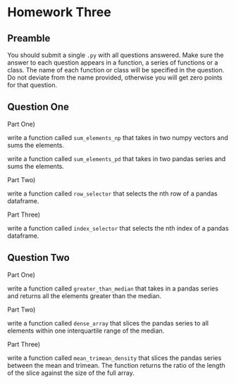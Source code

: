 # Homework Three

## Preamble

You should submit a single `.py` with all questions answered.  Make sure the answer to each question appears in a function, a series of functions or a class.  The name of each function or class will be specified in the question.  Do not deviate from the name provided, otherwise you will get zero points for that question.

## Question One

Part One)

write a function called `sum_elements_np` that takes in two numpy vectors and sums the elements.

write a function called `sum_elements_pd` that takes in two pandas series and sums the elements.

Part Two)

write a function called `row_selector` that selects the nth row of a pandas dataframe.

Part Three)

write a function called `index_selector` that selects the nth index of a pandas dataframe.

## Question Two

Part One)

write a function called `greater_than_median` that takes in a pandas series and returns all the elements greater than the median.

Part Two)

write a function called `dense_array` that slices the pandas series to all elements within one interquartile range of the median.

Part Three)

write a function called `mean_trimean_density` that slices the pandas series between the mean and trimean.  The function returns the ratio of the length of the slice against the size of the full array.